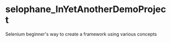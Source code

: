 # selophane_InYetAnotherDemoProject
Selenium beginner's way to create a framework using various concepts
